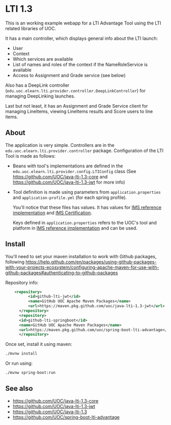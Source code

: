 # LTI 1.3

This is an working example webapp for a LTI Advantage Tool using the LTI related libraries of UOC.

It has a main controller, which displays general info about the LTI launch:

* User
* Context
* Which services are available
* List of names and roles of the context if the NameRoleService is available
* Access to Assignment and Grade service (see below)

Also has a DeepLink controller (`edu.uoc.elearn.lti.provider.controller.DeepLinkController`) for managing
DeepLinking launches.

Last but not least, it has an Assignment and Grade Service client for managing LineItems, viewing LineItems
results and Score users to line items.

## About

The application is very simple. Controllers are in the `edu.uoc.elearn.lti.provider.controller` package.
Configuration of the LTI Tool is made as follows:

* Beans with tool's implementations are defined in the `edu.uoc.elearn.lti.provider.config.LTIConfig`
  class (See https://github.com/UOC/java-lti-1.3-core and https://github.com/UOC/java-lti-1.3-jwt for more info)

* Tool definition is made using parameters from `application.properties` and `application-profile.yml` (for each
  spring profile).

  You'll notice that these files has values. It has values for [IMS reference implementation](https://lti-ri.imsglobal.org)
  and [IMS Certification](https://ltiadvantagevalidator.imsglobal.org/ltiadv/index.html).

  Keys defined in `application.properties` refers to the UOC's tool and platform in [IMS reference implementation](https://lti-ri.imsglobal.org)
  and can be used.

## Install

You'll need to set your maven installation to work with Github packages, following https://help.github.com/en/packages/using-github-packages-with-your-projects-ecosystem/configuring-apache-maven-for-use-with-github-packages#authenticating-to-github-packages

Repository info:

  ```xml
      <repository>
            <id>github-lti-jwt</id>
            <name>GitHub UOC Apache Maven Packages</name>
            <url>https://maven.pkg.github.com/uoc/java-lti-1.3-jwt</url>
        </repository>
        <repository>
        <id>github-lti-springboot</id>
        <name>GitHub UOC Apache Maven Packages</name>
        <url>https://maven.pkg.github.com/uoc/spring-boot-lti-advantage</url>
        </repository>			
  ```

Once set, install it using maven:

```bash
./mvnw install
```

Or run using:

```bash
./mvnw spring-boot:run
```

## See also
* https://github.com/UOC/java-lti-1.3-core
* https://github.com/UOC/java-lti-1.3-jwt
* https://github.com/UOC/java-lti-1.3
* https://github.com/UOC/spring-boot-lti-advantage

